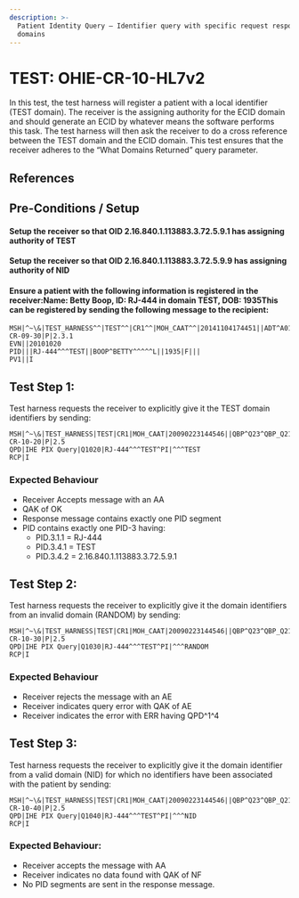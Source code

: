 ```yaml
---
description: >-
  Patient Identity Query – Identifier query with specific request response
  domains
---
```


# TEST: OHIE-CR-10-HL7v2

In this test, the test harness will register a patient with a local identifier \(TEST domain\). The receiver is the assigning authority for the ECID domain and should generate an ECID by whatever means the software performs this task. The test harness will then ask the receiver to do a cross reference between the TEST domain and the ECID domain. This test ensures that the receiver adheres to the “What Domains Returned” query parameter.

## References

## Pre-Conditions / Setup

#### Setup the receiver so that OID 2.16.840.1.113883.3.72.5.9.1 has assigning authority of TEST

#### Setup the receiver so that OID 2.16.840.1.113883.3.72.5.9.9 has assigning authority of NID

#### Ensure a patient with the following information is registered in the receiver:Name: Betty Boop, ID: RJ-444 in domain TEST, DOB: 1935This can be registered by sending the following message to the recipient:

```text
MSH|^~\&|TEST_HARNESS^^|TEST^^|CR1^^|MOH_CAAT^^|20141104174451||ADT^A01^ADT_A01|TEST-CR-09-30|P|2.3.1
EVN||20101020
PID|||RJ-444^^^TEST||BOOP^BETTY^^^^^L||1935|F|||
PV1||I
```

## Test Step 1:

Test harness requests the receiver to explicitly give it the TEST domain identifiers by sending:

```text
MSH|^~\&|TEST_HARNESS|TEST|CR1|MOH_CAAT|20090223144546||QBP^Q23^QBP_Q21|TEST-CR-10-20|P|2.5 
QPD|IHE PIX Query|Q1020|RJ-444^^^TEST^PI|^^^TEST
RCP|I
```

### Expected Behaviour

* Receiver Accepts message with an AA
* QAK of OK
* Response message contains exactly one PID segment
* PID contains exactly one PID-3 having:
  * PID.3.1.1 = RJ-444
  * PID.3.4.1 = TEST
  * PID.3.4.2 = 2.16.840.1.113883.3.72.5.9.1

## Test Step 2:

Test harness requests the receiver to explicitly give it the domain identifiers from an invalid domain \(RANDOM\) by sending:

```text
MSH|^~\&|TEST_HARNESS|TEST|CR1|MOH_CAAT|20090223144546||QBP^Q23^QBP_Q21|TEST-CR-10-30|P|2.5
QPD|IHE PIX Query|Q1030|RJ-444^^^TEST^PI|^^^RANDOM
RCP|I
```

### Expected Behaviour

* Receiver rejects the message with an AE
* Receiver indicates query error with QAK of AE
* Receiver indicates the error with ERR having QPD^1^4

## Test Step 3:

Test harness requests the receiver to explicitly give it the domain identifier from a valid domain \(NID\) for which no identifiers have been associated with the patient by sending:

```text
MSH|^~\&|TEST_HARNESS|TEST|CR1|MOH_CAAT|20090223144546||QBP^Q23^QBP_Q21|TEST-CR-10-40|P|2.5
QPD|IHE PIX Query|Q1040|RJ-444^^^TEST^PI|^^^NID
RCP|I
```

### Expected Behaviour:

* Receiver accepts the message with AA
* Receiver indicates no data found with QAK of NF
* No PID segments are sent in the response message.



